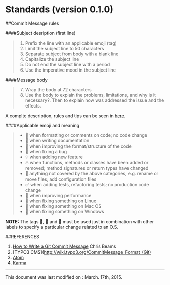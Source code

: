 Standards (version 0.1.0)
===================


##Commit Message rules

####Subject desription (first line)
>1. Prefix the line with an applicable emoji (tag)
>2. Limit the subject line to 50 characters
>3. Separate subject from body with a blank line
>4. Capitalize the subject line
>5. Do not end the subject line with a period
>6. Use the imperative mood in the subject line

####Message body
>7. Wrap the body at 72 characters
>8. Use the body to explain the problems, limitations, and why is it necessary?. Then to explain how was addressed the issue and the effects.

A complte description, rules and tips can be seen in [here][1].

####Applicable emoji and meaning


>* :art: when formatting or comments on code; no code change
>* :memo: when writing documentation
>* :muscle: when improving the format/structure of the code
>* :bug: when fixing a bug
>* :bulb: when adding new feature
>* :fire: when functions, methods or classes have been added or removed; method signatures or return types have changed
>* :ant: anything not covered by the above categories, e.g. rename or move files, add configuration files
>* :white_check_mark: when adding tests, refactoring tests; no production code change
>* :runner: when improving performance
>* :penguin: when fixing something on Linux
>* :apple: when fixing something on Mac OS
>* :checkered_flag: when fixing something on Windows

**NOTE:** The tags :penguin:, :apple: and  :checkered_flag: must be used just in combination with other labels to specify a particular change related to an O.S.

##REFERENCES

1. [How to Write a Git Commit Message](http://chris.beams.io/posts/git-commit/#why-not-how) Chris Beams
2. [TYPO3 CMS](http://wiki.typo3.org/CommitMessage_Format_(Git)
3. [Atom](https://atom.io/docs/v0.186.0/contributing)
4. [Karma](http://karma-runner.github.io/0.8/dev/git-commit-msg.html)

[1]: http://chris.beams.io/posts/git-commit/#why-not-how
-------------
This document was last modified on : March. 17th, 2015.


